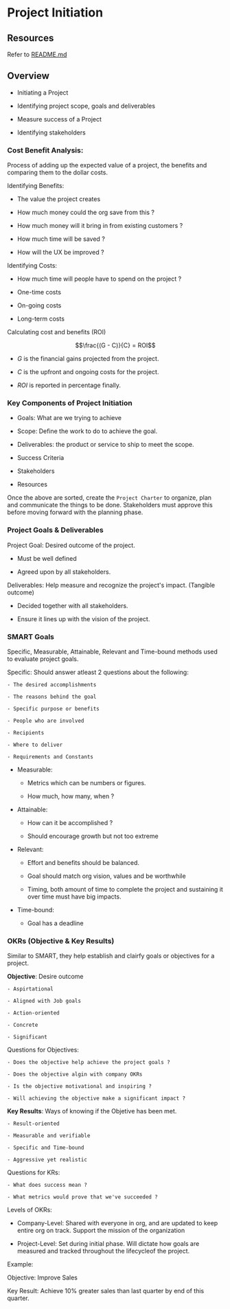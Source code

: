 # Project Initiation

## Resources

Refer to [README.md](./README.md)

## Overview

- Initiating a Project

- Identifying project scope, goals and deliverables

- Measure success of a Project

- Identifying stakeholders

### Cost Benefit Analysis:

Process of adding up the expected value of a project, the benefits and comparing them to the dollar costs.

Identifying Benefits:

- The value the project creates

- How much money could the org save from this ?

- How much money will it bring in from existing customers ?

- How much time will be saved ?

- How will the UX be improved ?

Identifying Costs:

- How much time will people have to spend on the project ?

- One-time costs

- On-going costs

- Long-term costs

Calculating cost and benefits (ROI)

$$\frac{(G - C)}{C} = ROI$$

- *G* is the financial gains projected from the project.

- *C* is the upfront and ongoing costs for the project.

- *ROI* is reported in percentage finally.

### Key Components of Project Initiation

- Goals: What are we trying to achieve

- Scope: Define the work to do to achieve the goal.

- Deliverables: the product or service to ship to meet the scope.

- Success Criteria

- Stakeholders

- Resources

Once the above are sorted, create the `Project Charter` to organize, plan and communicate the things to be done. Stakeholders must approve this before moving forward with the planning phase.

### Project Goals & Deliverables

Project Goal: Desired outcome of the project.

- Must be well defined

- Agreed upon by all stakeholders.

Deliverables: Help measure and recognize the project's impact. (Tangible outcome)

- Decided together with all stakeholders.

- Ensure it lines up with the vision of the project.

### SMART Goals

Specific, Measurable, Attainable, Relevant and Time-bound methods used to evaluate project goals.

Specific: Should answer atleast 2 questions about the following:

	- The desired accomplishments

	- The reasons behind the goal

	- Specific purpose or benefits

	- People who are involved

	- Recipients

	- Where to deliver

	- Requirements and Constants

- Measurable:
	
	- Metrics which can be numbers or figures.

	- How much, how many, when ?

- Attainable:

	- How can it be accomplished ?

	- Should encourage growth but not too extreme

- Relevant:

	- Effort and benefits should be balanced.

	- Goal should match org vision, values and be worthwhile

	- Timing, both amount of time to complete the project and sustaining it over time must have big impacts.

- Time-bound:

	- Goal has a deadline

### OKRs (Objective & Key Results)

Similar to SMART, they help establish and clairfy goals or objectives for a project.

**Objective**: Desire outcome

	- Aspirtational

	- Aligned with Job goals

	- Action-oriented

	- Concrete

	- Significant

Questions for Objectives:

	- Does the objective help achieve the project goals ?

	- Does the objective algin with company OKRs

	- Is the objective motivational and inspiring ?

	- Will achieving the objective make a significant impact ?

**Key Results**: Ways of knowing if the Objetive has been met.

	- Result-oriented

	- Measurable and verifiable

	- Specific and Time-bound

	- Aggressive yet realistic

Questions for KRs:

	- What does success mean ?

	- What metrics would prove that we've succeeded ?

Levels of OKRs:

- Company-Level: Shared with everyone in org, and are updated to keep entire org on track. Support the mission of the organization

- Project-Level: Set during initial phase. Will dictate how goals are measured and tracked throughout the lifecycleof the project.

Example:

Objective: Improve Sales

Key Result: Achieve 10% greater sales than last quarter by end of this quarter.

